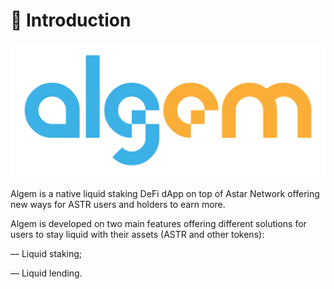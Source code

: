 # 👋 Introduction

![](../Thai2/.gitbook/assets/Logo.png)

Algem is a native liquid staking DeFi dApp on top of Astar Network offering new ways for ASTR users and holders to earn more.

Algem is developed on two main features offering different solutions for users to stay liquid with their assets (ASTR and other tokens):

— Liquid staking;

— Liquid lending.
